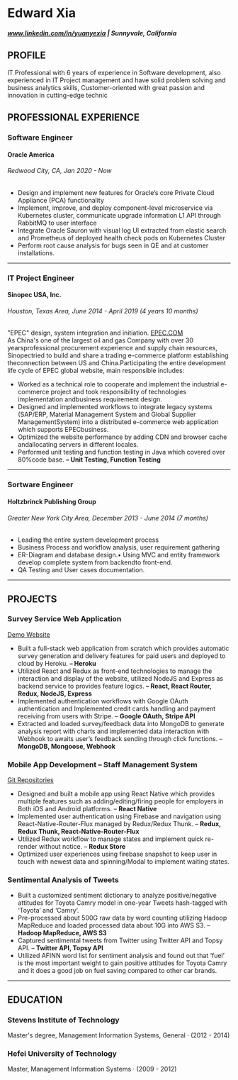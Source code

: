 # Edward Xia
##### www.linkedin.com/in/yuanyexia | Sunnyvale, California

## PROFILE
IT Professional with 6 years of experience in Software development, also experienced in IT Project management and have solid problem solving and business analytics skills, Customer-oriented with great passion and innovation in cutting-edge technic

## PROFESSIONAL EXPERIENCE
### Software Engineer
#### Oracle America 
###### Redwood City, CA, Jan 2020 - Now
- Design and implement new features for Oracle’s core Private Cloud Appliance (PCA) functionality
- Implement, improve, and deploy component-level microservice via Kubernetes cluster, communicate upgrade information L1 API through RabbitMQ to user interface
- Integrate Oracle Sauron with visual log UI extracted from elastic search and Prometheus of deployed health check pods on Kubernetes Cluster
- Perform root cause analysis for bugs seen in QE and at customer installations.

---
### IT Project Engineer 
#### Sinopec USA, Inc. 
###### Houston, Texas Area, June 2014 - April 2019 (4 years 10 months)
"EPEC" design,  system integration and initiation. [EPEC.COM](https://global.epec.com)  
As China's one of the largest oil and gas Company with over 30 yearsprofessional procurement experience and supply chain resources, Sinopectried to build and share a trading e-commerce platform establishing theconnection between US and China.Participating the entire development life cycle of EPEC global website, main responsible includes:
- Worked as a technical role to cooperate and implement the industrial e-commerce project and took responsibility of technologies implementation andbusiness requirement design. 
- Designed and implemented workflows to integrate legacy systems (SAP/ERP, Material Management System and Global Supplier ManagementSystem) into a distributed e-commerce web application which supports EPECbusiness. 
- Optimized the website performance by adding CDN and browser cache andallocating servers in different locales. 
- Performed unit testing and function testing in Java which covered over 80%code base. **– Unit Testing, Function Testing**

---
### Sortware Engineer
#### Holtzbrinck Publishing Group
###### Greater New York City Area, December 2013 - June 2014 (7 months)
- Leading the entire system development process
- Business Process and workflow analysis, user requirement gathering
- ER-Diagram and database design.• Using MVC and entity framework develop complete system from backendto front-end.
- QA Testing and User cases documentation.

---
## PROJECTS
### Survey Service Web Application 
[Demo Website](https://floating-atoll-86805.herokuapp.com)
- Built a full-stack web application from scratch which provides automatic survey generation and delivery features for
paid users and deployed to cloud by Heroku. **– Heroku**
- Utilized React and Redux as front-end technologies to manage the interaction and display of the website, utilized
NodeJS and Express as backend service to provides feature logics. **– React, React Router, Redux, NodeJS, Express**
- Implemented authentication workflows with Google OAuth authentication and Implemented credit cards handling and
payment receiving from users with Stripe. – **Google OAuth, Stripe API**
- Extracted and loaded survey/feedback data into MongoDB to generate analysis report with charts and implemented
data interaction with Webhook to awaits user’s feedback sending through click functions. – **MongoDB, Mongoose,
Webhook**

### Mobile App Development – Staff Management System
[Git Repositories](https://github.com/Vigoose/ReactNativeManager.git)
- Designed and built a mobile app using React Native which provides multiple features such as adding/editing/firing
people for employers in Both iOS and Android platforms. – **React Native**
- Implemented user authentication using Firebase and navigation using React-Native-Router-Flux managed by
Redux/Redux Thunk. – **Redux, Redux Thunk, React-Native-Router-Flux**
- Utilized Redux workflow to manage states and implement quick re-render without notice. – **Redux Store**
- Optimized user experiences using firebase snapshot to keep user in touch with newest data and spinning/Modal to
implement waiting states.

### Sentimental Analysis of Tweets
- Built a customized sentiment dictionary to analyze positive/negative attitudes for Toyota Camry model in one-year
Tweets hash-tagged with ‘Toyota’ and ‘Camry’.
- Pre-processed about 500G raw data by word counting utilizing Hadoop MapReduce and loaded processed data about
10G into AWS S3. – **Hadoop MapReduce, AWS S3**
- Captured sentimental tweets from Twitter using Twitter API and Topsy API. – **Twitter API, Topsy API**
- Utilized AFINN word list for sentiment analysis and found out that ‘fuel’ is the most important weight to gain positive
attitudes for Toyota Camry and it does a good job on fuel saving compared to other car brands.

---
## EDUCATION
### Stevens Institute of Technology
Master's degree, Management Information Systems, General · (2012 - 2014)
### Hefei University of Technology
Master, Management Information Systems · (2009 - 2012)

